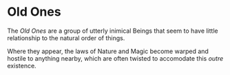 # Old Ones

The *Old Ones* are a group of utterly inimical Beings that seem to have little relationship to the natural order of things.

Where they appear, the laws of Nature and Magic become warped and hostile to anything nearby, which are often twisted to accomodate this *outre* existence.